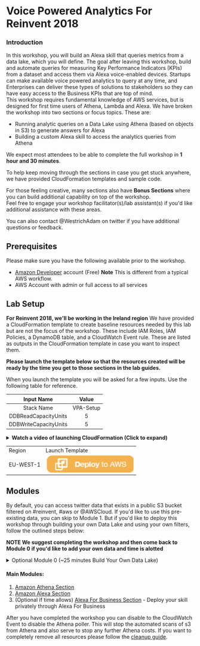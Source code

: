 # Voice Powered Analytics For Reinvent 2018

### Introduction
In this workshop, you will build an Alexa skill that queries metrics from a data lake, which you will define.  The goal after leaving this workshop, build and automate queries for measuring Key Performance Indicators (KPIs) from a dataset and  access them via Alexa voice-enabled devices.  Startups can make  available voice powered analytics to query at any time, and Enterprises can deliver these types of solutions to stakeholders so they can have easy access to the Business KPIs that are top of mind.         
This workshop requires fundamental knowledge of AWS services, but is designed for first time users of Athena, Lambda and Alexa. We have broken the workshop into two sections or focus topics. 
These are:

* Running analytic queries on a Data Lake using Athena (based on objects in S3) to generate answers for Alexa
* Building a custom Alexa skill to access the analytics queries from Athena

We expect most attendees to be able to complete the full workshop in **1 hour and 30 minutes**. 

To help keep moving through the sections in case you get stuck anywhere, we have provided CloudFormation templates and sample code.

For those feeling creative, many sections also have **Bonus Sections** where you can build additional capability on top of the workshop.  
Feel free to engage your workshop facilitator(s)/lab assistant(s) if you'd like additional assistance with these areas.  

You can also contact @WestrichAdam on twitter if you have additional questions or feedback.

## Prerequisites

Please make sure you have the following available prior to the workshop.

* <a href="https://developer.amazon.com/alexa" target="_blank">Amazon Developer</a> account (Free) **Note** This is different from a typical AWS workflow. 
* AWS Account with admin or full access to all services

## Lab Setup
**For Reinvent 2018, we'll be working in the Ireland region**
We have provided a CloudFormation template to create baseline resources needed by this lab but are not the focus of the workshop. These include IAM Roles, IAM Policies, a DynamoDB table, and a CloudWatch Event rule. These are listed as outputs in the CloudFormation template in case you want to inspect them.

**Please launch the template below so that the resources created will be ready by the time you get to those sections in the lab guides.** 

When you launch the template you will be asked for a few inputs. Use the following table for reference. 

Input Name | Value
:---: | :---:
Stack Name | VPA-Setup
DDBReadCapacityUnits | 5
DDBWriteCapacityUnits | 5

<details>
<summary><strong>Watch a video of launching CloudFormation (Click to expand)</strong></summary><p>

![launch CloudFormation](https://github.com/awslabs/voice-powered-analytics/blob/master/media/images/vpa-cloudformation-launch.gif)

</details>

<table><tr><td>Region</td> <td>Launch Template</td></tr>
<tr>
<td>EU-WEST-1</td> <td><a href="https://console.aws.amazon.com/cloudformation/home?region=eu-west-1#/stacks/new?stackName=VPA-Setup&templateURL=https://s3.amazonaws.com/aws-vpa-tweets-euw1/setup/vpa_setup.yaml" target="_blank"><IMG SRC="/media/images/CFN_Image_01.png"></a></td></tr></table>


## Modules



By default, you can access twitter data that exists in a public S3 bucket filtered on #reinvent, #aws or @AWSCloud. If you'd like to use this pre-existing data, you can skip to Module 1.   But if you'd like to deploy this workshop through building your own Data Lake and using your own filters, follow the outlined steps below:

**NOTE We suggest completing the workshop and then come back to Module 0 if you'd like to add your own data and time is alotted**
<details>
<summary>Optional Module 0 (~25 minutes Build Your Own Data Lake)</summary>

### Step 1: Generate Twitter Keys
1.  Go to http://twitter.com/oauth_clients/new
2.  Apply for a Twitter Developer Account. Takes ~15 minutes. Requires detailed justification, twitter approval, and email verification
3. Under Name, enter something descriptive, e.g., awstwitterdatalake *can only have alpha-numerics*
4. Enter a description
5. Under Website, you can enter the website of your choosing
6. Leave Callback URL blank
7. Read and agree to the Twitter Developer Agreement
8. Click "Create your Twitter application"

### Step 2: Deploy App In Repo

16.  Navigate to [Twitter-Poller to-Kinesis-Firehose](https://serverlessrepo.aws.amazon.com/applications/arn:aws:serverlessrepo:us-east-1:381943442500:applications~Twitter-Poller-to-Kinesis-Firehose) in the Serverless Application Repository.
17.  Click the **Deploy** button (top righthand corner)
18.  You may be prompted to login to your AWS account.  After doing so, scroll down to the *Application Settings* section where you will be able to enter:
 a. The 4 Tokens received from Twitter
 b. You can keep the Kinesis Firehose resource name the same or change it to a preferred name 
 c. Customize the search text that twitter will bring back
19.  After deploying the Serverless Application, your application will begin polling automatically within the next 5 minutes.

Lastly, note the name of the S3 bucket so you can use it to create the Athena schema in Module 1. 
</details>


#### Main Modules:
1. [Amazon Athena Section](README-Athena.md)
1. [Amazon Alexa Section](README-Alexav2.md)
1. (Optional if time allows) [Alexa For Business Section](README-A4B.md) - Deploy your skill privately through Alexa For Business

After you have completed the workshop you can disable to the CloudWatch Event to disable the Athena poller. This will stop the automated scans of s3 from Athena and also serve to stop any further Athena costs. If you want to completely remove all resources please follow the [cleanup guide](README-Cleanup.md).

